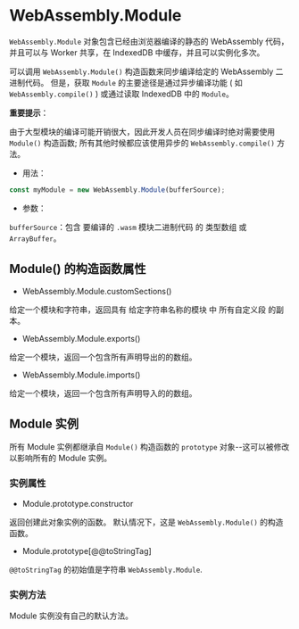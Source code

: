 # WebAssembly.Module

`WebAssembly.Module` 对象包含已经由浏览器编译的静态的 WebAssembly 代码，并且可以与 Worker 共享，在 IndexedDB 中缓存，并且可以实例化多次。

可以调用 `WebAssembly.Module()` 构造函数来同步编译给定的 WebAssembly 二进制代码。 但是，获取 `Module` 的主要途径是通过异步编译功能 ( 如 `WebAssembly.compile()` ) 或通过读取 IndexedDB 中的 `Module`。

**重要提示**：

由于大型模块的编译可能开销很大，因此开发人员在同步编译时绝对需要使用 `Module()` 构造函数; 所有其他时候都应该使用异步的 `WebAssembly.compile()` 方法。

* 用法：

```ts
const myModule = new WebAssembly.Module(bufferSource);
```

* 参数：

`bufferSource`：包含 要编译的 `.wasm` 模块二进制代码 的 类型数组 或 `ArrayBuffer`。

## Module() 的构造函数属性

* WebAssembly.Module.customSections()

给定一个模块和字符串，返回具有 给定字符串名称的模块 中 所有自定义段 的副本。

* WebAssembly.Module.exports()

给定一个模块，返回一个包含所有声明导出的的数组。

* WebAssembly.Module.imports()

给定一个模块，返回一个包含所有声明导入的的数组。

## Module 实例

所有 Module 实例都继承自 `Module()` 构造函数的 `prototype` 对象--这可以被修改以影响所有的 Module 实例。

### 实例属性

* Module.prototype.constructor

返回创建此对象实例的函数。 默认情况下，这是 `WebAssembly.Module()` 的构造函数。

* Module.prototype[@@toStringTag]

`@@toStringTag` 的初始值是字符串 `WebAssembly.Module`.

### 实例方法

Module 实例没有自己的默认方法。